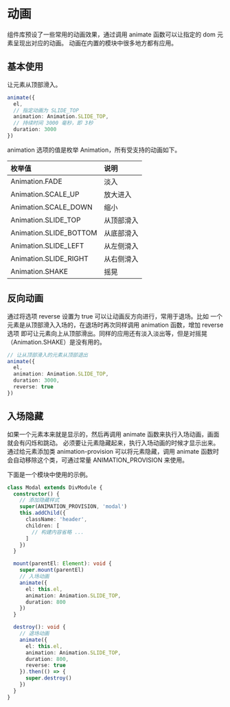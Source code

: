 # 动画

组件库预设了一些常用的动画效果，通过调用 animate 函数可以让指定的 dom 元素呈现出对应的动画。
动画在内置的模块中很多地方都有应用。

## 基本使用

让元素从顶部滑入。

```ts
animate({
  el,
  // 指定动画为 SLIDE_TOP
  animation: Animation.SLIDE_TOP,
  // 持续时间 3000 毫秒，即 3秒
  duration: 3000
})
```

animation 选项的值是枚举 Animation，所有受支持的动画如下。

| 枚举值                 | 说明       |
| :--------------------- | :--------- |
| Animation.FADE         | 淡入       |
| Animation.SCALE_UP     | 放大进入   |
| Animation.SCALE_DOWN   | 缩小       |
| Animation.SLIDE_TOP    | 从顶部滑入 |
| Animation.SLIDE_BOTTOM | 从底部滑入 |
| Animation.SLIDE_LEFT   | 从左侧滑入 |
| Animation.SLIDE_RIGHT  | 从右侧滑入 |
| Animation.SHAKE        | 摇晃       |

## 反向动画

通过将选项 reverse 设置为 true 可以让动画反方向进行，常用于退场。比如
一个元素是从顶部滑入入场的，在退场时再次同样调用 animation 函数，增加 reverse 选项
即可让元素向上从顶部滑出。同样的应用还有淡入淡出等，但是对摇晃（Animation.SHAKE）是没有用的。

```ts
// 让从顶部滑入的元素从顶部退出
animate({
  el,
  animation: Animation.SLIDE_TOP,
  duration: 3000,
  reverse: true
})
```

## 入场隐藏

如果一个元素本来就是显示的，然后再调用 animate 函数来执行入场动画，画面就会有闪烁和跳动。
必须要让元素隐藏起来，执行入场动画的时候才显示出来。通过给元素添加类 animation-provision
可以将元素隐藏，调用 animate 函数时会自动移除这个类，可通过常量 ANIMATION_PROVISION 来使用。

下面是一个模块中使用的示例。

```ts
class Modal extends DivModule {
  constructor() {
    // 添加隐藏样式
    super(ANIMATION_PROVISION, 'modal')
    this.addChild({
      className: 'header',
      children: [
        // 构建内容省略 ...
      ]
    })
  }

  mount(parentEl: Element): void {
    super.mount(parentEl)
    // 入场动画
    animate({
      el: this.el,
      animation: Animation.SLIDE_TOP,
      duration: 800
    })
  }

  destroy(): void {
    // 退场动画
    animate({
      el: this.el,
      animation: Animation.SLIDE_TOP,
      duration: 800,
      reverse: true
    }).then(() => {
      super.destroy()
    })
  }
}
```
